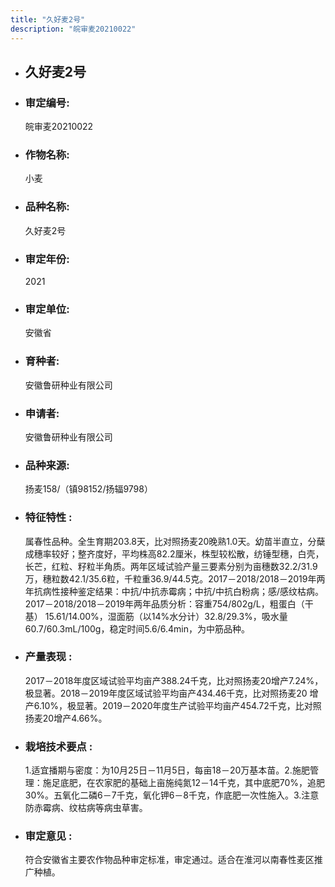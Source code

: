```yaml
---
title: "久好麦2号"
description: "皖审麦20210022"
---
```

* ## 久好麦2号
* ###  审定编号:  
   皖审麦20210022

*  ### 作物名称:  
   小麦

*   ###  品种名称: 
    久好麦2号

*   ### 审定年份: 
    2021

*   ### 审定单位:  
    安徽省

*   ### 育种者:  
    安徽鲁研种业有限公司

*   ### 申请者:  
    安徽鲁研种业有限公司 

*   ### 品种来源:  
    扬麦158/（镇98152/扬辐9798）

*   ### 特征特性 : 
    属春性品种。全生育期203.8天，比对照扬麦20晚熟1.0天。幼苗半直立，分蘖成穗率较好；整齐度好，平均株高82.2厘米，株型较松散，纺锤型穗，白壳，长芒，红粒、籽粒半角质。两年区域试验产量三要素分别为亩穗数32.2/31.9万，穗粒数42.1/35.6粒，千粒重36.9/44.5克。2017－2018/2018－2019年两年抗病性接种鉴定结果：中抗/中抗赤霉病；中抗/中抗白粉病；感/感纹枯病。2017－2018/2018－2019年两年品质分析：容重754/802g/L，粗蛋白（干基） 15.61/14.00%，湿面筋（以14%水分计）32.8/29.3%，吸水量60.7/60.3mL/100g，稳定时间5.6/6.4min，为中筋品种。

*   ### 产量表现 : 
    2017－2018年度区域试验平均亩产388.24千克，比对照扬麦20增产7.24%，极显著。2018－2019年度区域试验平均亩产434.46千克，比对照扬麦20 增产6.10%，极显著。2019－2020年度生产试验平均亩产454.72千克，比对照扬麦20增产4.66%。

*   ### 栽培技术要点 : 
    1.适宜播期与密度：为10月25日－11月5日，每亩18－20万基本苗。2.施肥管理：施足底肥，在农家肥的基础上亩施纯氮12－14千克，其中底肥70%，追肥30%。五氧化二磷6－7千克，氧化钾6－8千克，作底肥一次性施入。3.注意防赤霉病、纹枯病等病虫草害。

*   ### 审定意见 : 
    符合安徽省主要农作物品种审定标准，审定通过。适合在淮河以南春性麦区推广种植。
